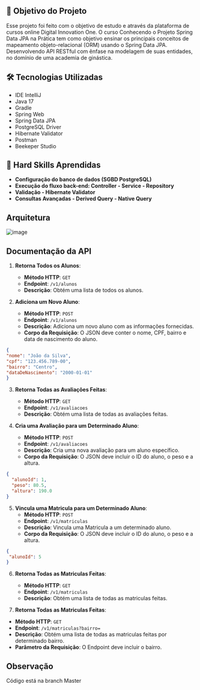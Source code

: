 ## 🎯 Objetivo do Projeto
Esse projeto foi feito com o objetivo de estudo e através da plataforma de cursos online Digital Innovation One. O curso Conhecendo o Projeto Spring Data JPA na Prática 
tem como objetivo ensinar os principais conceitos de mapeamento objeto-relacional (ORM) usando o Spring Data JPA. Desenvolvendo API RESTful com ênfase na modelagem de suas entidades, no domínio de uma academia de ginástica.

## 🛠 Tecnologias Utilizadas

- IDE IntelliJ
- Java 17
- Gradle
- Spring Web
- Spring Data JPA 
- PostgreSQL Driver
- Hibernate Validator
- Postman
- Beekeper Studio

## 🚦 Hard Skills Aprendidas

- **Configuração do banco de dados (SGBD PostgreSQL)**
- **Execução do fluxo back-end: Controller - Service - Repository**
- **Validação - Hibernate Validator**
- **Consultas Avançadas - Derived Query - Native Query**


## Arquitetura
![image](https://github.com/user-attachments/assets/05320218-5c23-4319-b522-5918c6d342ef)

## Documentação da API


1. **Retorna Todos os Alunos**: 
   - **Método HTTP**: `GET`
   - **Endpoint**: `/v1/alunos`
   - **Descrição**: Obtém uma lista de todos os alunos.

2. **Adiciona um Novo Aluno**:
   - **Método HTTP**: `POST`
   - **Endpoint**: `/v1/alunos`
   - **Descrição**: Adiciona um novo aluno com as informações fornecidas.
   - **Corpo da Requisição**: O JSON deve conter o nome, CPF, bairro e data de nascimento do aluno.

  ```json
{
  "nome": "João da Silva",
  "cpf": "123.456.789-00",
  "bairro": "Centro",
  "dataDeNascimento": "2000-01-01"
}
```


3. **Retorna Todas as Avaliações Feitas**:
   - **Método HTTP**: `GET`
   - **Endpoint**: `/v1/avaliacoes`
   - **Descrição**: Obtém uma lista de todas as avaliações feitas.

4. **Cria uma Avaliação para um Determinado Aluno**:
   - **Método HTTP**: `POST`
   - **Endpoint**: `/v1/avaliacoes`
   - **Descrição**: Cria uma nova avaliação para um aluno específico.
   - **Corpo da Requisição**: O JSON deve incluir o ID do aluno, o peso e a altura.
     
```json
{
  "alunoId": 1,
  "peso": 80.5,
  "altura": 190.0
}
```

5. **Vincula uma Matricula para um Determinado Aluno**:
   - **Método HTTP**: `POST`
   - **Endpoint**: `/v1/matriculas`
   - **Descrição**: Vincula uma Matricula a um determinado aluno.
   - **Corpo da Requisição**: O JSON deve incluir o ID do aluno, o peso e a altura.
 ```json
{
  "alunoId": 5
}
```

6. **Retorna Todas as Matriculas Feitas**:
   - **Método HTTP**: `GET`
   - **Endpoint**: `/v1/matriculas`
   - **Descrição**: Obtém uma lista de todas as matriculas feitas.

  6. **Retorna Todas as Matriculas Feitas**:
   - **Método HTTP**: `GET`
   - **Endpoint**: `/v1/matriculas?bairro=`
   - **Descrição**: Obtém uma lista de todas as matriculas feitas por determinado bairro.
   - **Parâmetro da Requisição**: O Endpoint deve incluir o bairro.

## Observação 
Código está na branch Master


